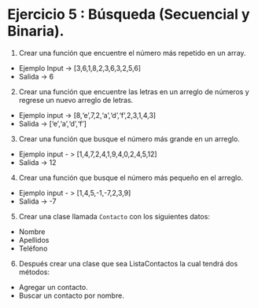 # **Ejercicio 5 : Búsqueda (Secuencial y Binaria).**

1. Crear una función que encuentre el número más repetido en un array.

- Ejemplo Input -> [3,6,1,8,2,3,6,3,2,5,6]
- Salida -> 6

2. Crear una función que encuentre las letras en un arreglo de números y regrese un nuevo arreglo de letras.

- Ejemplo input -> [8,‘e’,7,2,‘a’,‘d’,‘f’,2,3,1,4,3]
- Salida → [‘e’,‘a’,‘d’,‘f’]

3. Crear una función que busque el número más grande en un arreglo.

- Ejemplo input - > [1,4,7,2,4,1,9,4,0,2,4,5,12]
- Salida -> 12

4. Crear una función que busque el número más pequeño en el arreglo.

- Ejemplo input - > [1,4,5,-1,-7,2,3,9]
- Salida -> -7

5. Crear una clase llamada `Contacto` con los siguientes datos:

- Nombre
- Apellidos
- Teléfono

6. Después crear una clase que sea ListaContactos la cual tendrá dos métodos:

- Agregar un contacto.
- Buscar un contacto por nombre.
